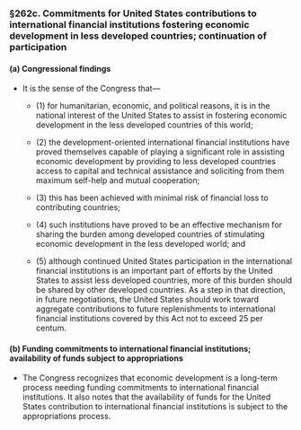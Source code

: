 ### §262c. Commitments for United States contributions to international financial institutions fostering economic development in less developed countries; continuation of participation
#### (a) Congressional findings
* It is the sense of the Congress that—

  * (1) for humanitarian, economic, and political reasons, it is in the national interest of the United States to assist in fostering economic development in the less developed countries of this world;

  * (2) the development-oriented international financial institutions have proved themselves capable of playing a significant role in assisting economic development by providing to less developed countries access to capital and technical assistance and soliciting from them maximum self-help and mutual cooperation;

  * (3) this has been achieved with minimal risk of financial loss to contributing countries;

  * (4) such institutions have proved to be an effective mechanism for sharing the burden among developed countries of stimulating economic development in the less developed world; and

  * (5) although continued United States participation in the international financial institutions is an important part of efforts by the United States to assist less developed countries, more of this burden should be shared by other developed countries. As a step in that direction, in future negotiations, the United States should work toward aggregate contributions to future replenishments to international financial institutions covered by this Act not to exceed 25 per centum.

#### (b) Funding commitments to international financial institutions; availability of funds subject to appropriations
* The Congress recognizes that economic development is a long-term process needing funding commitments to international financial institutions. It also notes that the availability of funds for the United States contribution to international financial institutions is subject to the appropriations process.